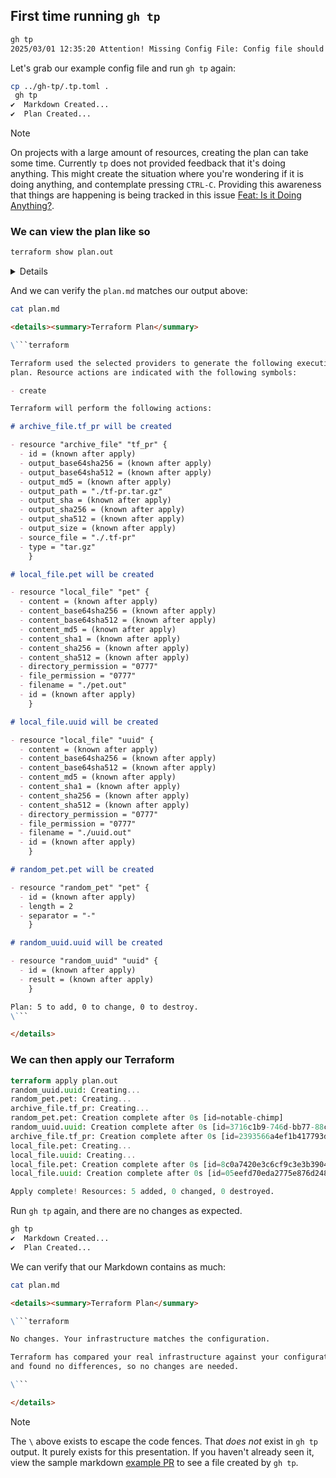 <!-- markdownlint-disable MD033 -->

## First time running `gh tp`

```bash
gh tp
2025/03/01 12:35:20 Attention! Missing Config File: Config file should be named .tp.toml and exist in your home directory or in your project's root.
```

Let's grab our example config file and run `gh tp` again:

```bash
cp ../gh-tp/.tp.toml .
 gh tp
✔  Markdown Created...
✔  Plan Created...
```

> [!NOTE]
> On projects with a large amount of resources, creating the plan can take some time. Currently `tp` does not provided feedback that it's doing anything. This might create the situation where you're wondering if it is doing anything, and contemplate pressing `CTRL-C`. Providing this awareness that things are happening is being tracked in this issue [Feat: Is it Doing Anything?](https://github.com/esacteksab/gh-tp/issues/20).

### We can view the plan like so

```bash
terraform show plan.out
```

<details>

```terraform

Terraform used the selected providers to generate the following execution plan. Resource actions are indicated with the following symbols:
  + create

Terraform will perform the following actions:

  # archive_file.tf_pr will be created
  + resource "archive_file" "tf_pr" {
      + id                  = (known after apply)
      + output_base64sha256 = (known after apply)
      + output_base64sha512 = (known after apply)
      + output_md5          = (known after apply)
      + output_path         = "./tf-pr.tar.gz"
      + output_sha          = (known after apply)
      + output_sha256       = (known after apply)
      + output_sha512       = (known after apply)
      + output_size         = (known after apply)
      + source_file         = "./.tf-pr"
      + type                = "tar.gz"
    }

  # local_file.pet will be created
  + resource "local_file" "pet" {
      + content              = (known after apply)
      + content_base64sha256 = (known after apply)
      + content_base64sha512 = (known after apply)
      + content_md5          = (known after apply)
      + content_sha1         = (known after apply)
      + content_sha256       = (known after apply)
      + content_sha512       = (known after apply)
      + directory_permission = "0777"
      + file_permission      = "0777"
      + filename             = "./pet.out"
      + id                   = (known after apply)
    }

  # local_file.uuid will be created
  + resource "local_file" "uuid" {
      + content              = (known after apply)
      + content_base64sha256 = (known after apply)
      + content_base64sha512 = (known after apply)
      + content_md5          = (known after apply)
      + content_sha1         = (known after apply)
      + content_sha256       = (known after apply)
      + content_sha512       = (known after apply)
      + directory_permission = "0777"
      + file_permission      = "0777"
      + filename             = "./uuid.out"
      + id                   = (known after apply)
    }

  # random_pet.pet will be created
  + resource "random_pet" "pet" {
      + id        = (known after apply)
      + length    = 2
      + separator = "-"
    }

  # random_uuid.uuid will be created
  + resource "random_uuid" "uuid" {
      + id     = (known after apply)
      + result = (known after apply)
    }

Plan: 5 to add, 0 to change, 0 to destroy.
```

</details>

And we can verify the `plan.md` matches our output above:

```bash
cat plan.md
```

````md
<details><summary>Terraform Plan</summary>

\```terraform

Terraform used the selected providers to generate the following execution
plan. Resource actions are indicated with the following symbols:

- create

Terraform will perform the following actions:

# archive_file.tf_pr will be created

- resource "archive_file" "tf_pr" {
  - id = (known after apply)
  - output_base64sha256 = (known after apply)
  - output_base64sha512 = (known after apply)
  - output_md5 = (known after apply)
  - output_path = "./tf-pr.tar.gz"
  - output_sha = (known after apply)
  - output_sha256 = (known after apply)
  - output_sha512 = (known after apply)
  - output_size = (known after apply)
  - source_file = "./.tf-pr"
  - type = "tar.gz"
    }

# local_file.pet will be created

- resource "local_file" "pet" {
  - content = (known after apply)
  - content_base64sha256 = (known after apply)
  - content_base64sha512 = (known after apply)
  - content_md5 = (known after apply)
  - content_sha1 = (known after apply)
  - content_sha256 = (known after apply)
  - content_sha512 = (known after apply)
  - directory_permission = "0777"
  - file_permission = "0777"
  - filename = "./pet.out"
  - id = (known after apply)
    }

# local_file.uuid will be created

- resource "local_file" "uuid" {
  - content = (known after apply)
  - content_base64sha256 = (known after apply)
  - content_base64sha512 = (known after apply)
  - content_md5 = (known after apply)
  - content_sha1 = (known after apply)
  - content_sha256 = (known after apply)
  - content_sha512 = (known after apply)
  - directory_permission = "0777"
  - file_permission = "0777"
  - filename = "./uuid.out"
  - id = (known after apply)
    }

# random_pet.pet will be created

- resource "random_pet" "pet" {
  - id = (known after apply)
  - length = 2
  - separator = "-"
    }

# random_uuid.uuid will be created

- resource "random_uuid" "uuid" {
  - id = (known after apply)
  - result = (known after apply)
    }

Plan: 5 to add, 0 to change, 0 to destroy.
\```

</details>
````

### We can then apply our Terraform

```terraform
terraform apply plan.out
random_uuid.uuid: Creating...
random_pet.pet: Creating...
archive_file.tf_pr: Creating...
random_pet.pet: Creation complete after 0s [id=notable-chimp]
random_uuid.uuid: Creation complete after 0s [id=3716c1b9-746d-bb77-88c6-9559293517d8]
archive_file.tf_pr: Creation complete after 0s [id=2393566a4ef1b417793d52c8f119147fce053b25]
local_file.pet: Creating...
local_file.uuid: Creating...
local_file.pet: Creation complete after 0s [id=8c0a7420e3c6cf9c3e3b39047c5e4688c6252cae]
local_file.uuid: Creation complete after 0s [id=05eefd70eda2775e876d248a874c4e8e84ba8c0d]

Apply complete! Resources: 5 added, 0 changed, 0 destroyed.
```

Run `gh tp` again, and there are no changes as expected.

```bash
gh tp
✔  Markdown Created...
✔  Plan Created...
```

We can verify that our Markdown contains as much:

```bash
cat plan.md
```

````md
<details><summary>Terraform Plan</summary>

\```terraform

No changes. Your infrastructure matches the configuration.

Terraform has compared your real infrastructure against your configuration
and found no differences, so no changes are needed.

\```

</details>
````

> [!NOTE]
> The `\` above exists to escape the code fences. That _does not_ exist in `gh tp` output. It purely exists for this presentation. If you haven't already seen it, view the sample markdown [example PR](./EXAMPLE-PR.md) to see a file created by `gh tp`.
